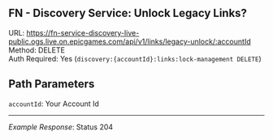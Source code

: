 ## FN - Discovery Service: Unlock Legacy Links?

URL: https://fn-service-discovery-live-public.ogs.live.on.epicgames.com/api/v1/links/legacy-unlock/:accountId \
Method: DELETE \
Auth Required: Yes (`discovery:{accountId}:links:lock-management DELETE`)

## Path Parameters

`accountId`: Your Account Id

---

_Example Response_: Status 204
